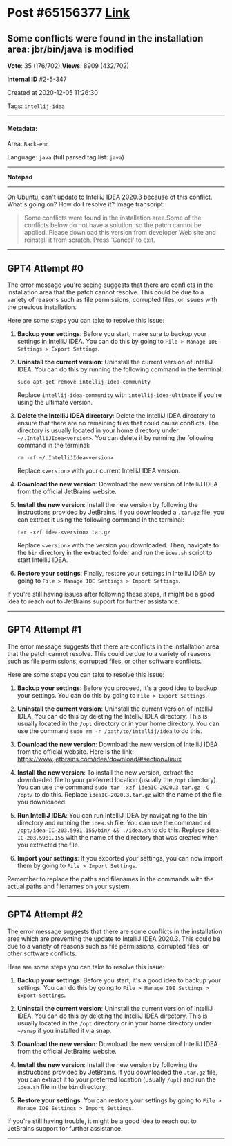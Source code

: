 
# Post \#65156377 [Link](https://stackoverflow.com/questions/65156377/)

## Some conflicts were found in the installation area: jbr/bin/java is modified

**Vote**: 35 (176/702) **Views**: 8909 (432/702) 

**Internal ID** \#2-5-347

Created at 2020-12-05 11:26:30

Tags: `intellij-idea`

----------

#### Metadata:

Area: `Back-end`

Language: `java` (full parsed tag list: `java`)

----------

**Notepad**


----------

On Ubuntu, can't update to IntelliJ IDEA 2020.3 because of this conflict. What's going on? How do I resolve it?
[](https://i.stack.imgur.com/0874E.jpg)
Image transcript:
> Some conflicts were found in the installation area.Some of the conflicts below do not have a solution, so the patch cannot be applied.
Please download this version from developer Web site and reinstall it from scratch.
Press 'Cancel' to exit.


----------
        
## GPT4 Attempt \#0

The error message you're seeing suggests that there are conflicts in the installation area that the patch cannot resolve. This could be due to a variety of reasons such as file permissions, corrupted files, or issues with the previous installation.

Here are some steps you can take to resolve this issue:

1. **Backup your settings**: Before you start, make sure to backup your settings in IntelliJ IDEA. You can do this by going to `File > Manage IDE Settings > Export Settings`.

2. **Uninstall the current version**: Uninstall the current version of IntelliJ IDEA. You can do this by running the following command in the terminal:
    ```
    sudo apt-get remove intellij-idea-community
    ```
    Replace `intellij-idea-community` with `intellij-idea-ultimate` if you're using the ultimate version.

3. **Delete the IntelliJ IDEA directory**: Delete the IntelliJ IDEA directory to ensure that there are no remaining files that could cause conflicts. The directory is usually located in your home directory under `~/.IntelliJIdea<version>`. You can delete it by running the following command in the terminal:
    ```
    rm -rf ~/.IntelliJIdea<version>
    ```
    Replace `<version>` with your current IntelliJ IDEA version.

4. **Download the new version**: Download the new version of IntelliJ IDEA from the official JetBrains website.

5. **Install the new version**: Install the new version by following the instructions provided by JetBrains. If you downloaded a `.tar.gz` file, you can extract it using the following command in the terminal:
    ```
    tar -xzf idea-<version>.tar.gz
    ```
    Replace `<version>` with the version you downloaded. Then, navigate to the `bin` directory in the extracted folder and run the `idea.sh` script to start IntelliJ IDEA.

6. **Restore your settings**: Finally, restore your settings in IntelliJ IDEA by going to `File > Manage IDE Settings > Import Settings`.

If you're still having issues after following these steps, it might be a good idea to reach out to JetBrains support for further assistance.

--------

## GPT4 Attempt \#1

The error message suggests that there are conflicts in the installation area that the patch cannot resolve. This could be due to a variety of reasons such as file permissions, corrupted files, or other software conflicts.

Here are some steps you can take to resolve this issue:

1. **Backup your settings**: Before you proceed, it's a good idea to backup your settings. You can do this by going to `File > Export Settings`.

2. **Uninstall the current version**: Uninstall the current version of IntelliJ IDEA. You can do this by deleting the IntelliJ IDEA directory. This is usually located in the `/opt` directory or in your home directory. You can use the command `sudo rm -r /path/to/intellij/idea` to do this.

3. **Download the new version**: Download the new version of IntelliJ IDEA from the official website. Here is the link: https://www.jetbrains.com/idea/download/#section=linux

4. **Install the new version**: To install the new version, extract the downloaded file to your preferred location (usually the `/opt` directory). You can use the command `sudo tar -xzf ideaIC-2020.3.tar.gz -C /opt/` to do this. Replace `ideaIC-2020.3.tar.gz` with the name of the file you downloaded.

5. **Run IntelliJ IDEA**: You can run IntelliJ IDEA by navigating to the bin directory and running the `idea.sh` file. You can use the command `cd /opt/idea-IC-203.5981.155/bin/ && ./idea.sh` to do this. Replace `idea-IC-203.5981.155` with the name of the directory that was created when you extracted the file.

6. **Import your settings**: If you exported your settings, you can now import them by going to `File > Import Settings`.

Remember to replace the paths and filenames in the commands with the actual paths and filenames on your system.

--------

## GPT4 Attempt \#2

The error message suggests that there are some conflicts in the installation area which are preventing the update to IntelliJ IDEA 2020.3. This could be due to a variety of reasons such as file permissions, corrupted files, or other software conflicts.

Here are some steps you can take to resolve this issue:

1. **Backup your settings**: Before you start, it's a good idea to backup your settings. You can do this by going to `File > Manage IDE Settings > Export Settings`.

2. **Uninstall the current version**: Uninstall the current version of IntelliJ IDEA. You can do this by deleting the IntelliJ IDEA directory. This is usually located in the `/opt` directory or in your home directory under `~/snap` if you installed it via snap. 

3. **Download the new version**: Download the new version of IntelliJ IDEA from the official JetBrains website.

4. **Install the new version**: Install the new version by following the instructions provided by JetBrains. If you downloaded the `.tar.gz` file, you can extract it to your preferred location (usually `/opt`) and run the `idea.sh` file in the `bin` directory.

5. **Restore your settings**: You can restore your settings by going to `File > Manage IDE Settings > Import Settings`.

If you're still having trouble, it might be a good idea to reach out to JetBrains support for further assistance.

--------

